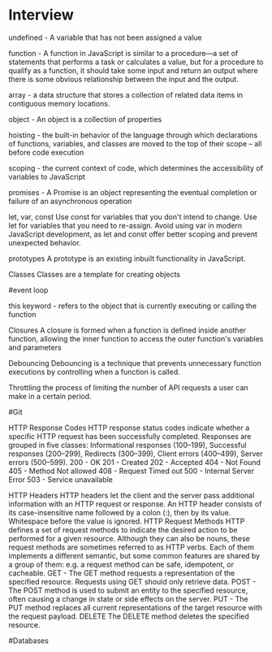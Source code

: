 # Interview

undefined - 
A variable that has not been assigned a value

function - 
 A function in JavaScript is similar to a procedure—a set of statements that performs a task or calculates a value, but for a procedure to qualify as a function, it should take some input and return an output where there is some obvious relationship between the input and the output.

array - 
a data structure that stores a collection of related data items in contiguous memory locations.

object  -
An object is a collection of properties

hoisting - 
the built-in behavior of the language through which declarations of functions, variables, and classes are moved to the top of their scope – all before code execution

scoping - 
the current context of code, which determines the accessibility of variables to JavaScript

promises - 
A Promise is an object representing the eventual completion or failure of an asynchronous operation

let, var, const 
Use const for variables that you don't intend to change.
Use let for variables that you need to re-assign.
Avoid using var in modern JavaScript development, as let and const offer better scoping and prevent unexpected behavior. 

prototypes 
A prototype is an existing inbuilt functionality in JavaScript. 

Classes
Classes are a template for creating objects

#event loop

this keyword - 
refers to the object that is currently executing or calling the function

Closures
A closure is formed when a function is defined inside another function, allowing the inner function to access the outer function's variables and parameters

Debouncing
Debouncing is a technique that prevents unnecessary function executions by controlling when a function is called.

Throttling
the process of limiting the number of API requests a user can make in a certain period.

#Git

HTTP Response Codes
HTTP response status codes indicate whether a specific HTTP request has been successfully completed. Responses are grouped in five classes:
Informational responses (100–199),
Successful responses (200–299),
Redirects (300–399),
Client errors (400–499),
Server errors (500–599).
200 - OK
201 - Created
202 - Accepted
404 - Not Found
405 - Method Not allowed
408 - Request Timed out
500 - Internal Server Error
503 - Service unavailable

HTTP Headers
HTTP headers let the client and the server pass additional information with an HTTP request or response. An HTTP header consists of its case-insensitive name followed by a colon (:), then by its value. Whitespace before the value is ignored.
HTTP Request Methods
HTTP defines a set of request methods to indicate the desired action to be performed for a given resource. Although they can also be nouns, these request methods are sometimes referred to as HTTP verbs. Each of them implements a different semantic, but some common features are shared by a group of them: e.g. a request method can be safe, idempotent, or cacheable.
GET - The GET method requests a representation of the specified resource. Requests using GET should only retrieve data.
POST - The POST method is used to submit an entity to the specified resource, often causing a change in state or side effects on the server.
PUT - The PUT method replaces all current representations of the target resource with the request payload.
DELETE The DELETE method deletes the specified resource.

#Databases

